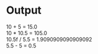 # Output

10 + 5 = 15.0 <br>
10 * 10.5 = 105.0 <br>
10.5f / 5.5 = 1.9090909090909092 <br>
5.5 - 5 = 0.5 <br>
